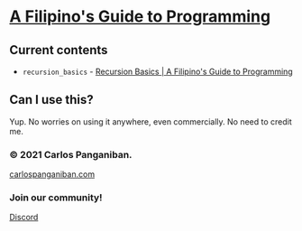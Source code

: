# [A Filipino's Guide to Programming](https://youtu.be/-gCizBiadyc)
## Current contents
 - `recursion_basics` - [Recursion Basics | A Filipino's Guide to Programming](https://youtu.be/-gCizBiadyc)
## Can I use this?
Yup. No worries on using it anywhere, even commercially. No need to credit me.

### © 2021 Carlos Panganiban.
[carlospanganiban.com](https://carlospanganiban.com/) 

### Join our community!
[Discord](https://discord.gg/3YD7ewjzf4)